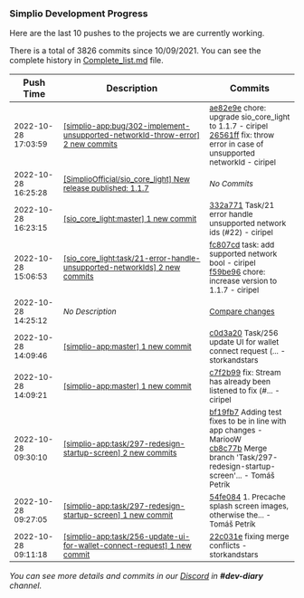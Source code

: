 
### Simplio Development Progress

Here are the last 10 pushes to the projects we are currently working.

There is a total of 3826 commits since 10/09/2021. You can see the complete history in
 [Complete_list.md](Complete_list.md) file.

| Push Time | Description | Commits |
| --- | --- | --- |
| <sub>2022-10-28 17:03:59</sub> | <sub>[[simplio-app:bug/302\-implement\-unsupported\-networkId\-throw\-error] 2 new commits](https://github.com/SimplioOfficial/simplio-app/compare/c0d3a2065a5d...26561ff0cc12)</sub> | <sub>[ae82e9e](https://github.com/SimplioOfficial/simplio-app/commit/ae82e9e08f86affbbe829bdda146732179e2da94) chore: upgrade sio_core_light to 1.1.7 - ciripel<br>[26561ff](https://github.com/SimplioOfficial/simplio-app/commit/26561ff0cc123790f6a03795a873659709eb272c) fix: throw error in case of unsupported networkId - ciripel</sub> |
| <sub>2022-10-28 16:25:28</sub> | <sub>[[SimplioOfficial/sio_core_light] New release published: 1\.1\.7](https://github.com/SimplioOfficial/sio_core_light/releases/tag/1.1.7)</sub> | <sub>_No Commits_</sub> |
| <sub>2022-10-28 16:23:15</sub> | <sub>[[sio_core_light:master] 1 new commit](https://github.com/SimplioOfficial/sio_core_light/commit/332a7712b15e8d45cf5c3d86a1cd97141a48aec8)</sub> | <sub>[332a771](https://github.com/SimplioOfficial/sio_core_light/commit/332a7712b15e8d45cf5c3d86a1cd97141a48aec8) Task/21 error handle unsupported network ids (#22) - ciripel</sub> |
| <sub>2022-10-28 15:06:53</sub> | <sub>[[sio_core_light:task/21\-error\-handle\-unsupported\-networkIds] 2 new commits](https://github.com/SimplioOfficial/sio_core_light/compare/800afb0a8118...f59be9688c86)</sub> | <sub>[fc807cd](https://github.com/SimplioOfficial/sio_core_light/commit/fc807cdf304b058945d104ef620c5433fe3182c1) task: add supported network bool - ciripel<br>[f59be96](https://github.com/SimplioOfficial/sio_core_light/commit/f59be9688c8641b1f444e00f340bfac8192b6ead) chore: increase version to 1.1.7 - ciripel</sub> |
| <sub>2022-10-28 14:25:12</sub> | <sub>_No Description_</sub> | <sub>[Compare changes](https://github.com/SimplioOfficial/simplio-app/compare/c9b684226f7a...de20d4c905ff)</sub> |
| <sub>2022-10-28 14:09:46</sub> | <sub>[[simplio-app:master] 1 new commit](https://github.com/SimplioOfficial/simplio-app/commit/c0d3a2065a5d6b36e8349993378617d8fd284d28)</sub> | <sub>[c0d3a20](https://github.com/SimplioOfficial/simplio-app/commit/c0d3a2065a5d6b36e8349993378617d8fd284d28) Task/256 update UI for wallet connect request (... - storkandstars</sub> |
| <sub>2022-10-28 14:09:21</sub> | <sub>[[simplio-app:master] 1 new commit](https://github.com/SimplioOfficial/simplio-app/commit/c7f2b9964f39ac6320097b029151d3dfb1316745)</sub> | <sub>[c7f2b99](https://github.com/SimplioOfficial/simplio-app/commit/c7f2b9964f39ac6320097b029151d3dfb1316745) fix: Stream has already been listened to fix (#... - ciripel</sub> |
| <sub>2022-10-28 09:30:10</sub> | <sub>[[simplio-app:task/297\-redesign\-startup\-screen] 2 new commits](https://github.com/SimplioOfficial/simplio-app/compare/54fe084ac77d...cb8c77b859bf)</sub> | <sub>[bf19fb7](https://github.com/SimplioOfficial/simplio-app/commit/bf19fb7d56fb587cad02856414091939bcb4ed9f) Adding test fixes to be in line with app changes - MariooW<br>[cb8c77b](https://github.com/SimplioOfficial/simplio-app/commit/cb8c77b859bfc2dc71b4a9a3af27a2c11ddbd1af) Merge branch 'Task/297-redesign-startup-screen'... - Tomáš Petrík</sub> |
| <sub>2022-10-28 09:27:05</sub> | <sub>[[simplio-app:task/297\-redesign\-startup\-screen] 1 new commit](https://github.com/SimplioOfficial/simplio-app/commit/54fe084ac77d4850ff4b3cb045432c1b32094c24)</sub> | <sub>[54fe084](https://github.com/SimplioOfficial/simplio-app/commit/54fe084ac77d4850ff4b3cb045432c1b32094c24) 1. Precache splash screen images, otherwise the... - Tomáš Petrík</sub> |
| <sub>2022-10-28 09:11:18</sub> | <sub>[[simplio-app:task/256\-update\-ui\-for\-wallet\-connect\-request] 1 new commit](https://github.com/SimplioOfficial/simplio-app/commit/22c031e780f5222a26c160a65d934bb62b4ea3bc)</sub> | <sub>[22c031e](https://github.com/SimplioOfficial/simplio-app/commit/22c031e780f5222a26c160a65d934bb62b4ea3bc) fixing merge conflicts - storkandstars</sub> |

_You can see more details and commits in our [Discord](https://discord.gg/aKhjuwZmdP) in **#dev-diary** channel._
